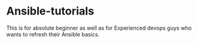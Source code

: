 # Ansible-tutorials
This is for absolute beginner as well as for Experienced devops guys who wants to refresh their Ansible basics. 
